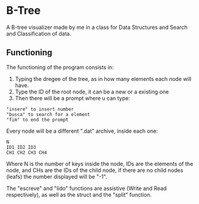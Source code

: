 # B-Tree
A B-tree visualizer made by me in a class for Data Structures and Search and Classification of data. 

## Functioning
The functioning of the program consists in:
1. Typing the dregee of the tree, as in how many elements each node will have.
2. Type the ID of the root node, it can be a new or a existing one
3. Then there will be a prompt where u can type:
```
"insere" to insert number
"busca" to search for a element
"fim" to end the prompt
```

Every node will be a different ".dat" archive, inside each one:
```
N
ID1 ID2 ID3
CH1 CH2 CH3 CH4
```
Where N is the number of keys inside the node, IDs are the elements of the node, and CHs are the IDs of the child node, if there are no child nodes (leafs) the number displayed will be "-1".

The "escreve" and "lido" functions are assistive (Write and Read respectively), as well as the struct and the "split" function.


